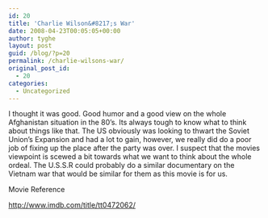 ```yaml
---
id: 20
title: 'Charlie Wilson&#8217;s War'
date: 2008-04-23T00:05:05+00:00
author: tyghe
layout: post
guid: /blog/?p=20
permalink: /charlie-wilsons-war/
original_post_id:
  - 20
categories:
  - Uncategorized
---
```

I thought it was good. Good humor and a good view on the whole Afghanistan situation in the 80&#8217;s. Its always tough to know what to think about things like that. The US obviously was looking to thwart the Soviet Union&#8217;s Expansion and had a lot to gain, however, we really did do a poor job of fixing up the place after the party was over. I suspect that the movies viewpoint is scewed a bit towards what we want to think about the whole ordeal. The U.S.S.R could probably do a similar documentary on the Vietnam war that would be similar for them as this movie is for us.

Movie Reference
  
http://www.imdb.com/title/tt0472062/
